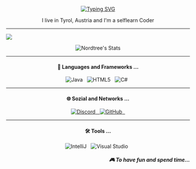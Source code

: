 <p align='center'>
<a href="https://git.io/typing-svg"><img src="https://readme-typing-svg.demolab.com?font=&weight=900&size=32&duration=2000&pause=10000000&color=F70000&center=true&vCenter=true&multiline=true&width=500&lines=Hi%2C+I'm+Nordtree" alt="Typing SVG" /></a>
</p>
<p align='center'>I live in Tyrol, Austria and I'm a selflearn Coder</p>

<hr>

![](https://komarev.com/ghpvc/?username=Nordtree12&color=dc143c)

<p align="center">
    <img src="https://github-readme-stats.vercel.app/api?username=Nordtree12&show_icons=true&theme=codeSTACKr&count_private=true&include_all_commits=true&custom_title=Stats&title_color=ff0000&icon_color=ff0000&locale=de" alt="Nordtree's Stats"/>
</p>

<hr>

<h4 align="center">🔭  Languages and Frameworks ...</h4>

<p align="center">
    <img src="https://img.shields.io/badge/Java-ED8B00?style=for-the-badge&logo=java&logoColor=white" alt="Java">&nbsp;&nbsp;
    <img src="https://img.shields.io/badge/HTML5-E34F26?style=for-the-badge&logo=html5&logoColor=white" alt="HTML5">&nbsp;&nbsp;
    <img src="https://img.shields.io/badge/C%23-239120?style=for-the-badge&logo=c-sharp&logoColor=white" alt="C#">&nbsp;&nbsp;
</p>

<hr>

<h4 align="center">🌐 Sozial and Networks ...</h4>

<p align="center">
<a href="https://discord.gg/cMTxKz8XSU" target="_blank">
    <img src="https://img.shields.io/badge/Discord-7289DA?style=for-the-badge&logo=discord&logoColor=white" alt="Discord">&nbsp;&nbsp;
</a>
<a href="https://github.com/Nordtree12" target="_blank">
    <img src="https://img.shields.io/badge/GitHub-100000?style=for-the-badge&logo=github&logoColor=white" alt="GitHub">&nbsp;&nbsp;
</a>
</p>
    
<hr>

<h4 align="center">🛠️ Tools ...</h4>
<p align="center">
    <img src="https://img.shields.io/badge/IntelliJ_IDEA-000000.svg?style=for-the-badge&logo=intellij-idea&logoColor=white" alt="IntelliJ">&nbsp;&nbsp;
    <img src="https://img.shields.io/badge/Visual_Studio-5C2D91?style=for-the-badge&logo=visual%20studio&logoColor=white" alt="Visual Studio">&nbsp;&nbsp;
</p>

<h5 align="right">🎮 To have fun and spend time...</h5>

